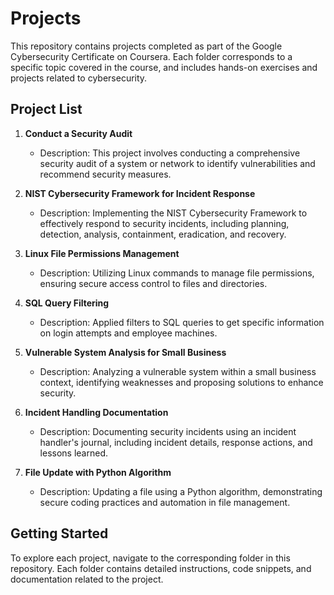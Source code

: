 # Projects

This repository contains projects completed as part of the Google Cybersecurity Certificate on Coursera. Each folder corresponds to a specific topic covered in the course, and includes hands-on exercises and projects related to cybersecurity.

## Project List

1. **Conduct a Security Audit**
   - Description: This project involves conducting a comprehensive security audit of a system or network to identify vulnerabilities and recommend security measures.

2. **NIST Cybersecurity Framework for Incident Response**
   - Description: Implementing the NIST Cybersecurity Framework to effectively respond to security incidents, including planning, detection, analysis, containment, eradication, and recovery.

3. **Linux File Permissions Management**
   - Description: Utilizing Linux commands to manage file permissions, ensuring secure access control to files and directories.

4. **SQL Query Filtering**
   - Description: Applied filters to SQL queries to get specific information on login attempts and employee machines.

5. **Vulnerable System Analysis for Small Business**
   - Description: Analyzing a vulnerable system within a small business context, identifying weaknesses and proposing solutions to enhance security.

6. **Incident Handling Documentation**
   - Description: Documenting security incidents using an incident handler's journal, including incident details, response actions, and lessons learned.

7. **File Update with Python Algorithm**
   - Description: Updating a file using a Python algorithm, demonstrating secure coding practices and automation in file management.

## Getting Started

To explore each project, navigate to the corresponding folder in this repository. Each folder contains detailed instructions, code snippets, and documentation related to the project.
